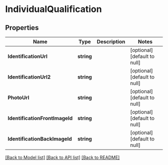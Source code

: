 # IndividualQualification

## Properties
Name | Type | Description | Notes
------------ | ------------- | ------------- | -------------
**IdentificationUrl** | **string** |  | [optional] [default to null]
**IdentificationUrl2** | **string** |  | [optional] [default to null]
**PhotoUrl** | **string** |  | [optional] [default to null]
**IdentificationFrontImageId** | **string** |  | [optional] [default to null]
**IdentificationBackImageId** | **string** |  | [optional] [default to null]

[[Back to Model list]](../README.md#documentation-for-models) [[Back to API list]](../README.md#documentation-for-api-endpoints) [[Back to README]](../README.md)


